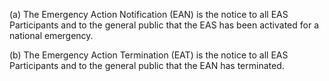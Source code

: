 (a) The Emergency Action Notification (EAN) is the notice to all EAS Participants and to the general public that the EAS has been activated for a national emergency.

(b) The Emergency Action Termination (EAT) is the notice to all EAS Participants and to the general public that the EAN has terminated.

